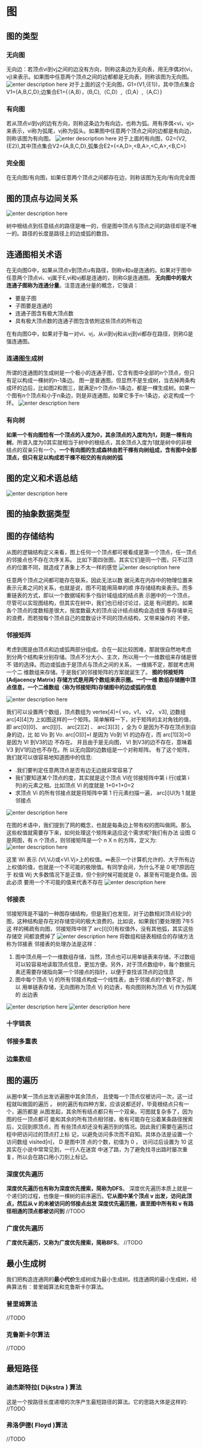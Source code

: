 # 图
## 图的类型

### 无向图
无向边：若顶点vi到vj之间的边没有方向，则称这条边为无向表，用无序偶对(vi，vj)来表示。如果图中任意两个顶点之间的边都都是无向表，则称该图为无向图。
![enter description here](./images/1558705626308.png)
对于上面的这个无向图，G1=(V1,{E1})，其中顶点集合V1={A,B,C,D};边集合E1={（A,B），(B,C),（C,D）,（D,A）,（A,C）}

### 有向图
若从顶点vi到vj的边有方向，则称这条边为有向边，也称为弧。用有序偶<vi，vj>来表示，vi称为弧尾，vj称为弧头。如果图中任意两个顶点之间的边都是有向边，则称该图为有向图。
![enter description here](./images/1558705937600.png)
对于上面的有向图，G2=(V2,{E2}),其中顶点集合V2={A,B,C,D},弧集合E2={<A,D>,<B,A>,<C,A>,<B,C>}

### 完全图
在无向图/有向图，如果任意两个顶点之间都存在边，则称该图为无向/有向完全图

## 图的顶点与边间关系
![enter description here](./images/1558706635339.png)


树中根结点到任意结点的路径是唯一的，但是图中顶点与顶点之间的路径却是不唯一的。路径的长度是路径上的边或弧的数目。

## 连通图相关术语
在无向图G中，如果从顶点v到顶点u有路径，则称v和u是连通的。如果对于图中任意两个顶点vi、vj属于E,vi和vj都是连通的，则称G是连通图。
**无向图中的极大连通子图称为连通分量**。注意连通分量的概念，它强调：
- 要是子图
- 子图要是连通的
- 连通子图含有极大顶点数
- 具有极大顶点数的连通子图包含依附这些顶点的所有边

在有向图G中，如果对于每一对vi、vj，从vi到vj和从vj到vi都存在路径，则称G是强连通图。

### 连通图生成树
所谓的连通图的生成树是一个极小的连通子图，它含有图中全部的n个顶点，但只有足以构成一棵树的n-1条边。
图一是普通图，但显然不是生成树，当去掉两条构成环的边后，比如图2和图三，就满足n个顶点n-1条边，都是一棵生成树。如果一个图有n个顶点和小于n条边，则是非连通图，如果它多于n-1条边，必定构成一个环。
![enter description here](./images/1558708414786.png)


### 有向树
**如果一个有向图恰有一个顶点的入度为0，其余顶点的入度均为1，则是一棵有向树**。所谓入度为0其实就相当于树中的根结点，其余顶点入度为1就是树中的非根结点的双亲只有一个。**一个有向图的生成森林由若干棵有向树组成，含有图中全部顶点，但只有足以构成若干棵不相交的有向树的弧**

## 图的定义和术语总结
![enter description here](./images/1558708747932.png)


## 图的抽象数据类型

## 图的存储结构
从图的逻辑结构定义来看，图上任何一个顶点都可被看成是第一个顶点，任一顶点的邻接点也不存在次序关系。
比如下面四张图，其实它们是同一个图，只不过顶点的位置不同，就造成了表象上不太一样的感觉
![enter description here](./images/1558709229967.png)

任意两个顶点之间都可能存在联系，因此无法以数 据元素在内存中的物理位置来表示元素之问的关系，也就是说，图不可能用简单的顺 序存储结构来表示。而多重链表的方式，即以一个数据域和多个指针域组成的结点表 示圈中的一个顶点，尽管可以实现图结构，但其实在树中，我们也已经讨论过，这是 有问题的。如果各个顶点的度数相差很大，按度数最大的顶点设计结点结构会造成很 多存储单元的浪费，而若按每个顶点自己的度数设计不同的顶点结构，又带来操作的 不便。

### 邻接矩阵
考虑到图是由顶点和边或弧两部分组成。合在一起比较困难，那就很自然地考虑 到分两个结构来分别存储。顶点不分大小、主次，所以用一个一维数组来存储是很不 错的选择。而边或弧由于是顶点与顶点之间的关系， 一维搞不定，那就考虑用一个二 维数组来存储。于是我们的邻接矩阵的方案就诞生了。
**图的邻接矩阵 (Adjacency Matrix) 存储方式是用两个数组来表示圈。一个一维 数组存储圈中顶点信息，一个二维数组〈称为邻接矩阵)存储图中的边或弧的信息**

![enter description here](./images/1558709428413.png)

我们可以设置两个数组，顶点数组为 vertex[4]={ vo，v1， v2， v3], 边数组 arc[4][4]为
上如图这样的一个矩阵。简单解释一下，对于矩阵的主对角钱的值，即
arc[0][0]、 arc[l][l]、 arc[2][2] 、 arc[3][3] ，全为 0 是因为不存在顶点到自身的边，比 如 Vo 到 Vo. arc[O][l]=l 是因为 Vo到 Vl 的边存在，而 arc[1][3]=0 是因为 Vl 到V3的边 不存在。 并且由于是无向图， Vl 到V3的边不存在，意味着 V3 到V1的边也不存在。所 以无向固的边数组是一个对称矩阵。
有了这个矩阵，我们就可以很容易地知道图中的信息:
- .我们要判定任意两顶点是否有边无边就非常容易了
- 我们要知道某个顶点的度，其实就是这个顶点 Vl在邻接矩阵中第 i 行(或第 i 列)的元素之相。比如顶点 Vl 的度就是 1+0+1+0=2
- 求顶点 Vi 的所有邻接点就是将矩阵中第 1 行元素扫描一遍， arc[i]Ul为 1 就是 邻接点


![enter description here](./images/1558709809197.png)


在图的术语中，我们提到了网的概念，也就是每条边上带有权的图叫做网。那么 这些权值就需要存下来，如何处理这个矩阵来适应这个需求呢?我们有办法
设图 G 是网图，有 n 个顶点，则邻接矩阵是一个 n X n 的方阵，定义为:
![enter description here](./images/1558709847429.png)


这里 Wi 表示 (VI,VJ)或<VI.Vj>上的权值。∞表示一个计算机允许的、大于所有边 上权值的值，也就是一个不可能的极限值。有同学会间，为什么不是 0 呢?原因在于 权值 Wj 大多数情况下是正值，但个别时候可能就是 0，甚至有可能是负值。因此必须 要用一个不可能的值来代表不存在
![enter description here](./images/1558709944597.png)

### 邻接表
邻接矩阵是不锚的一种图存储结构，但是我们也发现，对于边数相对顶点较少的 图，这种结构是存在对存储空间的极大浪费的。比如说，如果我们要处理图 7牛5 这 样的稀疏有向图，邻接矩阵中除了 arc[l][0]有权值外，没有其他弧，其实这些存储空 间都浪费掉了
![enter description here](./images/1558710056765.png)
将数组和链表相结合的存储方法称为邻接表
邻接表的处理办法是这样：
1. 图中顶点用一个一维数组存储，当然，顶点也可以用单链表来存储，不过数组 可以较容易地读取顶点信息，更加方便。另外，对于顶点数组中，每个数据元 素还需要存储指向第一个邻接点的指针，以便于查找该顶点的边信息
2. 图中每个顶点 Vj 的所有邻接点构成一个线性表，由于邻接点的个数不定，所以 用单链表存储，无向图称为顶点 Vj 的边表，有向图则称为顶点 Vj 作为弧尾的 出边表

![enter description here](./images/1558710427663.png)
![enter description here](./images/1558710634152.png)

### 十字链表

### 邻接多重表

### 边集数组

## 图的遍历
从圈中某一顶点出发访遍圈中其余顶点， 且使每一个顶点仅被访问一次，这一过程就叫做固的遍历 。
树的遍历有四种方案，应该说都还好，毕竟根结点只有一个，遍历都是 从图发起，其余所有结点都只有一个双亲。可图就复杂多了，因为图的任一顶点都可 能和其余的所有顶点相邻接，极有可能存在沿着某条路径搜索后，又回到原顶点，而 有些顶点却还没有遍历到的情况。因此我们需要在遍历过程中把访问过的顶点打上标 记，以避免访问多次而不自知。具体办法是设置一个访问数组 vìsìted[n]， D 是图中顶 点的个数，初值为 0 ， 访问过后设置为 10 这其实在小说中常常见到，一行人在迷宫 中迷了路，为了避免找寻出路时屡次重复，所以会在路口用小刀刻上标记。

### 深度优先遍历
**深度优先遍历也有称为深度优先搜索，简称为DFS**。
深度优先遍历本质上就是一个递归的过程，也像是一棵树的前序遍历。**它从图中某个顶点 v 出发，访问此顶点，然后从 v 的未被访问的邻接点出发 深度优先遍历圈，直至图中所有和 v 有路径相通的顶点都被访问到**
//TODO

### 广度优先遍历
**广度优先遍历，又称为广度优先搜索，简称BFS**。
//TODO

## 最小生成树
我们把构造连通网的**最小代价**生成树成为最小生成树。找连通网的最小生成树，经典算法有：普里姆算法和克鲁斯卡尔算法。

### 普里姆算法
//TODO

### 克鲁斯卡尔算法
//TODO

## 最短路径

### 迪杰斯特拉( Dijkstra ) 算法
这是一个按路径长度递增的次序产生最短路径的算法。它的思路大体是这样的:
//TODO

### 弗洛伊德( Floyd )算法
//TODO